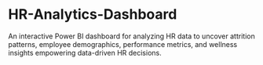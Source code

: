 # HR-Analytics-Dashboard
An interactive Power BI dashboard for analyzing HR data to uncover attrition patterns, employee demographics, performance metrics, and wellness insights empowering data-driven HR decisions.
